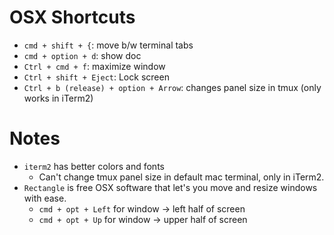 # OSX Shortcuts

- `cmd + shift + {`: move b/w terminal tabs
- `cmd + option + d`: show doc
- `Ctrl + cmd + f`: maximize window
- `Ctrl + shift + Eject`: Lock screen
- `Ctrl + b (release) + option + Arrow`: changes panel size in tmux (only works in iTerm2)

# Notes
- `iterm2` has better colors and fonts
    - Can't change tmux panel size in default mac terminal, only in iTerm2.
- `Rectangle` is free OSX software that let's you move and resize windows with ease.
    - `cmd + opt + Left` for window -> left half of screen
    - `cmd + opt + Up` for window -> upper half of screen
